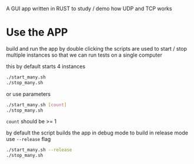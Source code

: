 A GUI app written in RUST to study / demo how UDP and TCP works

# Use the APP
build and run the app by double clicking
the scripts are used to start / stop multiple instances
so that we can run tests on a single computer

this by default starts 4 instances
```bash
./start_many.sh
./stop_many.sh
```

or use parameters
```bash
./start_many.sh [count]
./stop_many.sh
```
`count` should be >= 1

by default the script builds the app in debug mode
to build in release mode use `--release` flag
```bash
./start_many.sh --release
./stop_many.sh
```


